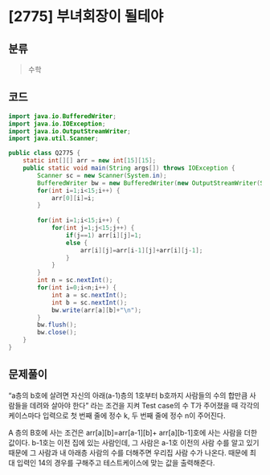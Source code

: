 # [2775] 부녀회장이 될테야

## 분류
> 수학

## 코드
```java
import java.io.BufferedWriter;
import java.io.IOException;
import java.io.OutputStreamWriter;
import java.util.Scanner;

public class Q2775 {
	static int[][] arr = new int[15][15];
	public static void main(String args[]) throws IOException {
		Scanner sc = new Scanner(System.in);
		BufferedWriter bw = new BufferedWriter(new OutputStreamWriter(System.out));
		for(int i=1;i<15;i++) {
			arr[0][i]=i;
		}
		
		for(int i=1;i<15;i++) {
			for(int j=1;j<15;j++) {
				if(j==1) arr[i][j]=1;
				else {
					arr[i][j]=arr[i-1][j]+arr[i][j-1];
				}
			}
		}
		int n = sc.nextInt();
		for(int i=0;i<n;i++) {
			int a = sc.nextInt();
			int b = sc.nextInt();
			bw.write(arr[a][b]+"\n");
		}
		bw.flush();
		bw.close();
	}
}

```

## 문제풀이

“a층의 b호에 살려면 자신의 아래(a-1)층의 1호부터 b호까지 사람들의 수의 합만큼 사람들을 데려와 살아야 한다” 라는 조건을 지켜  Test case의 수 T가 주어졌을 때 각각의 케이스마다 입력으로 첫 번째 줄에 정수 k, 두 번째 줄에 정수 n이 주어진다. 

A 층의 B호에 사는 조건은 arr\[a][b]=arr\[a-1][b]+ arr\[a][b-1]호에 사는 사람을 더한 값이다. b-1호는 이전 집에 있는 사람인데, 그 사람은 a-1호 이전의 사람 수를 알고 있기 때문에 그 사람과 내 아래층 사람의 수를 더해주면 우리집 사람 수가 나온다. 때문에 최대 입력인 14의 경우를 구해주고 테스트케이스에 맞는 값을 출력해준다.